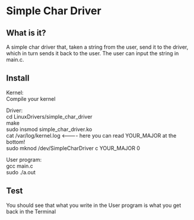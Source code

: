 # Simple Char Driver

## What is it?
A simple char driver that, taken a string from the user, send it to the driver, which in turn sends it back to the user.
The user can input the string in main.c.

## Install<br/>
Kernel:<br/>
Compile your kernel

Driver:<br/>
cd LinuxDrivers/simple_char_driver<br/>
make<br/>
sudo insmod simple_char_driver.ko<br/>
cat /var/log/kernel.log <---- here you can read YOUR_MAJOR at the bottom!<br/>
sudo mknod /dev/SimpleCharDriver c YOUR_MAJOR 0<br/>

User program:<br/>
gcc main.c<br/>
sudo ./a.out<br/>

## Test
You should see that what you write in the User program is what you get back in the Terminal
